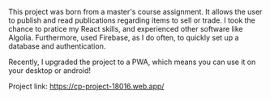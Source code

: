 This project was born from a master's course assignment. It allows the user to publish and read publications regarding items to sell or trade.
I took the chance to pratice my React skills, and experienced other software like Algolia. Furthermore, used Firebase, as I do often, to quickly set up a database and authentication.

Recently, I upgraded the project to a PWA, which means you can use it on your desktop or android!


Project link: https://cp-project-18016.web.app/
